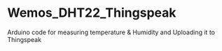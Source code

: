 # Wemos_DHT22_Thingspeak
Arduino code for measuring temperature &amp; Humidity and Uploading it to Thingspeak
